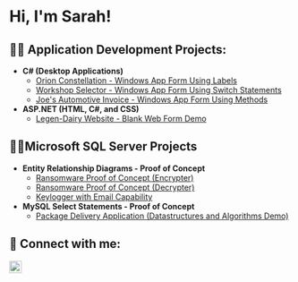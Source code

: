 <h1>Hi, I'm Sarah! </h1>

<h2>👨‍💻 Application Development Projects:</h2>

- <b>C# (Desktop Applications)</b>
  - [Orion Constellation - Windows App Form Using Labels](https://github.com/SarahBagwell/OrionConstellation)
  - [Workshop Selector - Windows App Form Using Switch Statements](https://github.com/SarahBagwell/WorkshopSelector)
  - [Joe's Automotive Invoice - Windows App Form Using Methods](https://github.com/SarahBagwell/JoesAutomotiveInvoice)
- <b>ASP.NET (HTML, C#, and CSS)</b>
  - [Legen-Dairy Website - Blank Web Form Demo](https://github.com/SarahBagwell/Legen-DairyWebsite)

<h2>👨‍💻Microsoft SQL Server Projects</h2>

- <b>Entity Relationship Diagrams - Proof of Concept</b>
  - [Ransomware Proof of Concept (Encrypter)](https://github.com/joshmadakor1/EncrypterPOC)
  - [Ransomware Proof of Concept (Decrypter)](https://github.com/joshmadakor1/DecrypterPOC)
  - [Keylogger with Email Capability](https://github.com/joshmadakor1/Key-Logger-With-Email)
- <b>MySQL Select Statements - Proof of Concept</b>
  - [Package Delivery Application (Datastructures and Algorithms Demo)](https://github.com/joshmadakor1/Package-Delivery-Pathfinding-Algorithm)


<h2> 🤳 Connect with me:</h2>

[<img align="left" alt="JoshMadakor | LinkedIn" width="22px" src="https://cdn.jsdelivr.net/npm/simple-icons@v3/icons/linkedin.svg" />][linkedin]

[linkedin]: https://www.linkedin.com/in/sarahbagwell

<!--
**SarahBagwell/SarahBagwell** is a ✨ _special_ ✨ repository because its `README.md` (this file) appears on your GitHub profile.//

Here are some ideas to get you started:

- 🔭 I’m currently working on ...
- 🌱 I’m currently learning ...
- 👯 I’m looking to collaborate on ...
- 🤔 I’m looking for help with ...
- 💬 Ask me about ...
- 📫 How to reach me: ...
- 😄 Pronouns: ...
- ⚡ Fun fact: ...
-->
